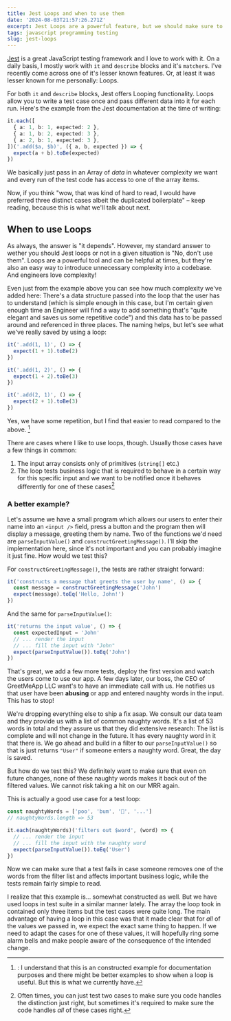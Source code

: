 ```yaml
---
title: Jest Loops and when to use them
date: '2024-08-03T21:57:26.271Z'
excerpt: Jest Loops are a powerful feature, but we should make sure to use them responsibly
tags: javascript programming testing
slug: jest-loops
---
```


[Jest](https://jestjs.io/) is a great JavaScript testing framework and I love to work with it. On a daily basis, I mostly work with `it` and `describe` blocks and it's `matcher`s. I've recently come across one of it's lesser known features. Or, at least it was lesser known for me personally: Loops.

For both `it` and `describe` blocks, Jest offers Looping functionality. Loops allow you to write a test case once and pass different data into it for each run. Here's the example from the Jest documentation at the time of writing:

```ts
it.each([
  { a: 1, b: 1, expected: 2 },
  { a: 1, b: 2, expected: 3 },
  { a: 2, b: 1, expected: 3 },
])('.add($a, $b)', ({ a, b, expected }) => {
  expect(a + b).toBe(expected)
})
```

We basically just pass in an Array of _data_ in whatever complexity we want and every run of the test code has access to one of the array items.

Now, if you think "wow, that was kind of hard to read, I would have preferred three distinct cases albeit the duplicated boilerplate" – keep reading, because this is what we'll talk about next.

## When to use Loops

As always, the answer is "it depends". However, my standard answer to wether you should Jest loops or not in a given situation is "No, don't use them".
Loops are a powerful tool and can be helpful at times, but they're also an easy way to introduce unnecessary complexity into a codebase. And engineers love complexity!

Even just from the example above you can see how much complexity we've added here: There's a data structure passed into the loop that the user has to understand (which is simple enough in this case, but I'm certain given enough time an Engineer will find a way to add something that's "quite elegant and saves us some repetitive code") and this data has to be passed around and referenced in three places. The naming helps, but let's see what we've really saved by using a loop:

```ts
it('.add(1, 1)', () => {
  expect(1 + 1).toBe(2)
})

it('.add(1, 2)', () => {
  expect(1 + 2).toBe(3)
})

it('.add(2, 1)', () => {
  expect(2 + 1).toBe(3)
})
```

Yes, we have some repetition, but I find that easier to read compared to the above. [^1]

There are cases where I like to use loops, though. Usually those cases have a few things in common:

1. The input array consists only of primitives (`string[]` etc.)
2. The loop tests business logic that is required to behave in a certain way for this specific input and we want to be notified once it behaves differently for one of these cases[^2]

### A better example?

Let's assume we have a small program which allows our users to enter their name into an `<input />` field, press a button and the program then will display a message, greeting them by name.
Two of the functions we'd need are `parseInputValue()` and `constructGreetingMessage()`. I'll skip the implementation here, since it's not important and you can probably imagine it just fine. How would we test this?

For `constructGreetingMessage()`, the tests are rather straight forward:

```ts
it('constructs a message that greets the user by name', () => {
  const message = constructGreetingMessage('John')
  expect(message).toEq('Hello, John!')
})
```

And the same for `parseInputValue()`:

```ts
it('returns the input value', () => {
  const expectedInput = 'John'
  // ... render the input
  // ... fill the input with "John"
  expect(parseInputValue()).toEq('John')
})
```

That's great, we add a few more tests, deploy the first version and watch the users come to use our app.
A few days later, our boss, the CEO of GreetMeApp LLC want's to have an immediate call with us. He notifies us that user have been **abusing** or app and entered naughty words in the input. This has to stop!

We're dropping everything else to ship a fix asap. We consult our data team and they provide us with a list of common naughty words. It's a list of 53 words in total and they assure us that they did extensive research: The list is complete and will not change in the future. It has every naughty word in it that there is. We go ahead and build in a filter to our `parseInputValue()` so that is just returns `"User"` if someone enters a naughty word. Great, the day is saved.

But how do we test this? We definitely want to make sure that even on future changes, none of these naughty words makes it back out of the filtered values. We cannot risk taking a hit on our MRR again.

This is actually a good use case for a test loop:

```ts
const naughtyWords = ['poo', 'bum', '💩', '...']
// naughtyWords.length => 53

it.each(naughtyWords)('filters out $word', (word) => {
  // ... render the input
  // ... fill the input with the naughty word
  expect(parseInputValue()).toEq('User')
})
```

Now we can make sure that a test fails in case someone removes one of the words from the filter list and affects important business logic, while the tests remain fairly simple to read.

I realize that this example is... somewhat constructed as well. But we have used loops in test suite in a similar manner lately. The array the loop took in contained only three items but the test cases were quite long. The main advantage of having a loop in this case was that it made clear that for _all_ of the values we passed in, we expect the exact same thing to happen. If we need to adapt the cases for one of these values, it will hopefully ring some alarm bells and make people aware of the consequence of the intended change.

[^1]: : I understand that this is an constructed example for documentation purposes and there might be better examples to show when a loop is useful. But this is what we currently have.

[^2]: Often times, you can just test two cases to make sure you code handles the distinction just right, but sometimes it's required to make sure the code handles _all_ of these cases right.
